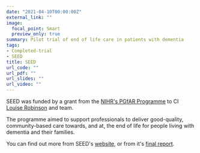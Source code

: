 ```yaml
---
date: "2021-04-10T00:00:00Z"
external_link: ""
image:
  focal_point: Smart
  preview_only: true
summary: Pilot trial of end of life care in patients with dementia
tags:
- Completed-trial
- SEED
title: SEED
url_code: ""
url_pdf: ""
url_slides: ""
url_video: ""
---
```


SEED was funded by a grant from the [NIHR's PGfAR Programme](https://www.nihr.ac.uk/explore-nihr/funding-programmes/programme-grants-for-applied-research.htm) to CI [Louise Robinson](https://www.ncl.ac.uk/medical-sciences/people/profile/alrobinson.html) and team.

The programme aimed to support professionals to deliver good-quality, community-based care towards, and at, the end of life for people living with dementia and their families.

You can find out more from SEED's [website](https://research.ncl.ac.uk/seed/), or from it's [final report](https://doi.org/10.3310/pgfar08080).

